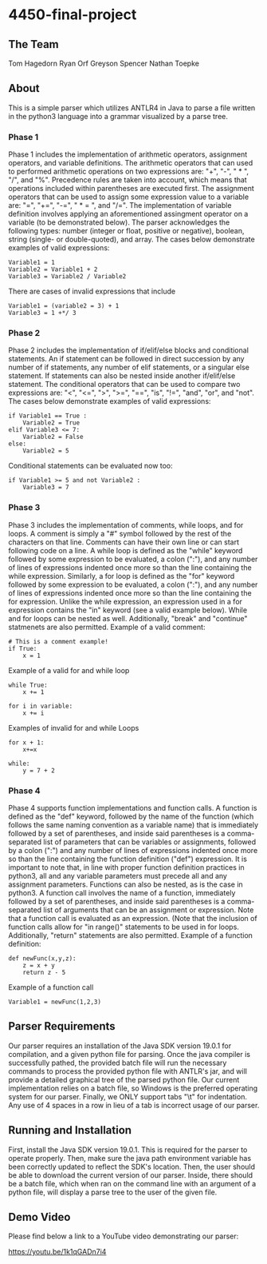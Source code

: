 # 4450-final-project
## The Team
Tom Hagedorn
Ryan Orf
Greyson Spencer
Nathan Toepke

## About
This is a simple parser which utilizes ANTLR4 in Java to parse a file written in the python3 language into a grammar visualized by a parse tree.
### Phase 1
Phase 1 includes the implementation of arithmetic operators, assignment operators, and variable definitions. The arithmetic operators that can used to performed arithmetic operations on two expressions are: "+", "-", " * ", "/", and "%". Precedence rules are taken into account, which means that operations included within parentheses are executed first. The assignment operators that can be used to assign some expression value to a variable are: "=", "+=", "-=", " * = ", and "/=". The implementation of variable definition involves applying an aforementioned assingment operator on a variable (to be demonstrated below). The parser acknowledges the following types: number (integer or float, positive or negative), boolean, string (single- or double-quoted), and array. The cases below demonstrate examples of valid expressions:
```
Variable1 = 1
Variable2 = Variable1 + 2
Variable3 = Variable2 / Variable2
```
There are cases of invalid expressions that include
```
Variable1 = (variable2 = 3) + 1
Variable3 = 1 +*/ 3
```
### Phase 2
Phase 2 includes the implementation of if/elif/else blocks and conditional statements. An if statement can be followed in direct succession by any number of if statements, any number of elif statements, or a singular else statement. If statements can also be nested inside another if/elif/else statement. The conditional operators that can be used to compare two expressions are: "<", "<=", ">", ">=", "==", "is", "!=", "and", "or", and "not". The cases below demonstrate examples of valid expressions:
```
if Variable1 == True :
    Variable2 = True
elif Variable3 <= 7:
    Variable2 = False
else:
    Variable2 = 5
```
Conditional statements can be evaluated now too:
```
if Variable1 >= 5 and not Variable2 :
    Variable3 = 7
```
### Phase 3
Phase 3 includes the implementation of comments, while loops, and for loops. A comment is simply a "#" symbol followed by the rest of the characters on that line. Comments can have their own line or can start following code on a line. A while loop is defined as the "while" keyword followed by some expression to be evaluated, a colon (":"), and any number of lines of expressions indented once more so than the line containing the while expression. Similarly, a for loop is defined as the "for" keyword followed by some expression to be evaluated, a colon (":"), and any number of lines of expressions indented once more so than the line containing the for expression. Unlike the while expression, an expression used in a for expression contains the "in" keyword (see a valid example below). While and for loops can be nested as well. Additionally, "break" and "continue" statmenets are also permitted.
Example of a valid comment:
```
# This is a comment example!
if True:
    x = 1
```
Example of a valid for and while loop
```
while True:
    x += 1

for i in variable:
    x += i
```

Examples of invalid for and while Loops
```
for x + 1:
    x+=x

while:
    y = 7 + 2
```
### Phase 4
Phase 4 supports function implementations and function calls. A function is defined as the "def" keyword, followed by the name of the function (which follows the same naming convention as a variable name) that is immediately followed by a set of parentheses, and inside said parentheses is a comma-separated list of parameters that can be variables or assignments, followed by a colon (":") and any number of lines of expressions indented once more so than the line containing the function definition ("def") expression. It is important to note that, in line with proper function definition practices in python3, all and any variable parameters must precede all and any assignment parameters. Functions can also be nested, as is the case in python3. A function call involves the name of a function, immediately followed by a set of parentheses, and inside said parentheses is a comma-separated list of arguments that can be an assignment or expression. Note that a function call is evaluated as an expression. (Note that the inclusion of function calls allow for "in range()" statements to be used in for loops. Additionally, "return" statements are also permitted.
Example of a function definition:
```
def newFunc(x,y,z):
    z = x + y
    return z - 5
```
Example of a function call
```
Variable1 = newFunc(1,2,3)
```

## Parser Requirements
Our parser requires an installation of the Java SDK version 19.0.1 for compilation, and a given python file for parsing. Once the java compiler is successfully pathed, the provided batch file will run the necessary commands to process the provided python file with ANTLR's jar, and will provide a detailed graphical tree of the parsed python file. Our current implementation relies on a batch file, so Windows is the preferred operating system for our parser. Finally, we ONLY support tabs "\t" for indentation. Any use of 4 spaces in a row in lieu of a tab is incorrect usage of our parser.

## Running and Installation
First, install the Java SDK version 19.0.1. This is required for the parser to operate properly. Then, make sure the java path environment variable has been correctly updated to reflect the SDK's location. Then, the user should be able to download the current version of our parser. Inside, there should be a batch file, which when ran on the command line with an argument of a python file, will display a parse tree to the user of the given file.

## Demo Video
Please find below a link to a YouTube video demonstrating our parser:

https://youtu.be/1k1qGADn7i4
